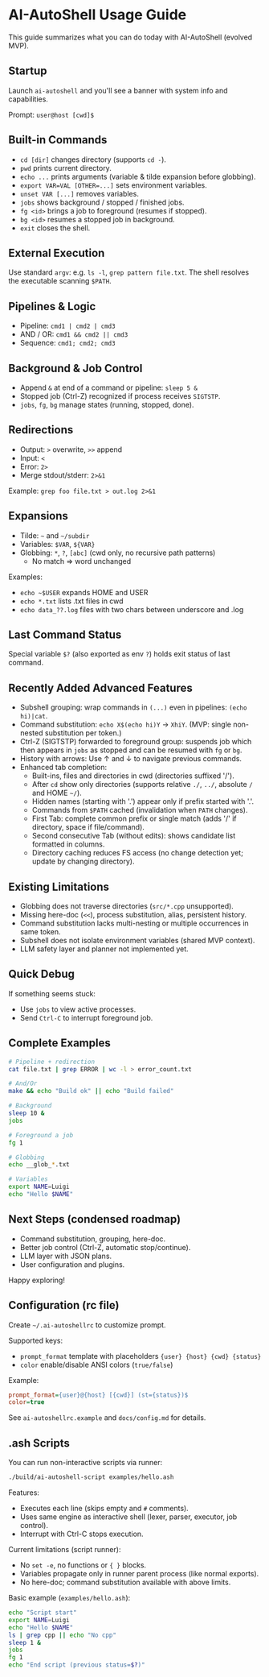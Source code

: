 # AI-AutoShell Usage Guide

This guide summarizes what you can do today with AI-AutoShell (evolved MVP).

## Startup

Launch `ai-autoshell` and you'll see a banner with system info and capabilities.

Prompt: `user@host [cwd]$`

## Built-in Commands

- `cd [dir]` changes directory (supports `cd -`).
- `pwd` prints current directory.
- `echo ...` prints arguments (variable & tilde expansion before globbing).
- `export VAR=VAL [OTHER=...]` sets environment variables.
- `unset VAR [...]` removes variables.
- `jobs` shows background / stopped / finished jobs.
- `fg <id>` brings a job to foreground (resumes if stopped).
- `bg <id>` resumes a stopped job in background.
- `exit` closes the shell.

## External Execution

Use standard `argv`: e.g. `ls -l`, `grep pattern file.txt`.
The shell resolves the executable scanning `$PATH`.

## Pipelines & Logic

- Pipeline: `cmd1 | cmd2 | cmd3`
- AND / OR: `cmd1 && cmd2 || cmd3`
- Sequence: `cmd1; cmd2; cmd3`

## Background & Job Control

- Append `&` at end of a command or pipeline: `sleep 5 &`
- Stopped job (Ctrl-Z) recognized if process receives `SIGTSTP`.
- `jobs`, `fg`, `bg` manage states (running, stopped, done).

## Redirections

- Output: `>` overwrite, `>>` append
- Input: `<`
- Error: `2>`
- Merge stdout/stderr: `2>&1`

Example: `grep foo file.txt > out.log 2>&1`

## Expansions

- Tilde: `~` and `~/subdir`
- Variables: `$VAR`, `${VAR}`
- Globbing: `*`, `?`, `[abc]` (cwd only, no recursive path patterns)
  - No match ⇒ word unchanged

Examples:

- `echo ~$USER` expands HOME and USER
- `echo *.txt` lists .txt files in cwd
- `echo data_??.log` files with two chars between underscore and .log

## Last Command Status

Special variable `$?` (also exported as env `?`) holds exit status of last command.

## Recently Added Advanced Features

- Subshell grouping: wrap commands in `(...)` even in pipelines: `(echo hi)|cat`.
- Command substitution: `echo X$(echo hi)Y` → `XhiY`. (MVP: single non-nested substitution per token.)
- Ctrl-Z (SIGTSTP) forwarded to foreground group: suspends job which then appears in `jobs` as stopped and can be resumed with `fg` or `bg`.
- History with arrows: Use ↑ and ↓ to navigate previous commands.
- Enhanced tab completion:
  - Built-ins, files and directories in cwd (directories suffixed '/').
  - After `cd` show only directories (supports relative `./`, `../`, absolute `/` and HOME `~/`).
  - Hidden names (starting with '.') appear only if prefix started with '.'.
  - Commands from `$PATH` cached (invalidation when `PATH` changes).
  - First Tab: complete common prefix or single match (adds '/' if directory, space if file/command).
  - Second consecutive Tab (without edits): shows candidate list formatted in columns.
  - Directory caching reduces FS access (no change detection yet; update by changing directory).

## Existing Limitations

- Globbing does not traverse directories (`src/*.cpp` unsupported).
- Missing here-doc (`<<`), process substitution, alias, persistent history.
- Command substitution lacks multi-nesting or multiple occurrences in same token.
- Subshell does not isolate environment variables (shared MVP context).
- LLM safety layer and planner not implemented yet.

## Quick Debug

If something seems stuck:

- Use `jobs` to view active processes.
- Send `Ctrl-C` to interrupt foreground job.

## Complete Examples

```sh
# Pipeline + redirection
cat file.txt | grep ERROR | wc -l > error_count.txt

# And/Or
make && echo "Build ok" || echo "Build failed"

# Background
sleep 10 &
jobs

# Foreground a job
fg 1

# Globbing
echo __glob_*.txt

# Variables
export NAME=Luigi
echo "Hello $NAME"
```

## Next Steps (condensed roadmap)

- Command substitution, grouping, here-doc.
- Better job control (Ctrl-Z, automatic stop/continue).
- LLM layer with JSON plans.
- User configuration and plugins.

Happy exploring!

## Configuration (rc file)

Create `~/.ai-autoshellrc` to customize prompt.

Supported keys:

- `prompt_format` template with placeholders `{user} {host} {cwd} {status}`
- `color` enable/disable ANSI colors (`true/false`)

Example:

```ini
prompt_format={user}@{host} [{cwd}] (st={status})$
color=true
```

See `ai-autoshellrc.example` and `docs/config.md` for details.

## .ash Scripts

You can run non-interactive scripts via runner:

```sh
./build/ai-autoshell-script examples/hello.ash
```

Features:

- Executes each line (skips empty and `#` comments).
- Uses same engine as interactive shell (lexer, parser, executor, job control).
- Interrupt with Ctrl-C stops execution.

Current limitations (script runner):

- No `set -e`, no functions or `{ }` blocks.
- Variables propagate only in runner parent process (like normal exports).
- No here-doc; command substitution available with above limits.

Basic example (`examples/hello.ash`):

```sh
echo "Script start"
export NAME=Luigi
echo "Hello $NAME"
ls | grep cpp || echo "No cpp"
sleep 1 &
jobs
fg 1
echo "End script (previous status=$?)"
```
